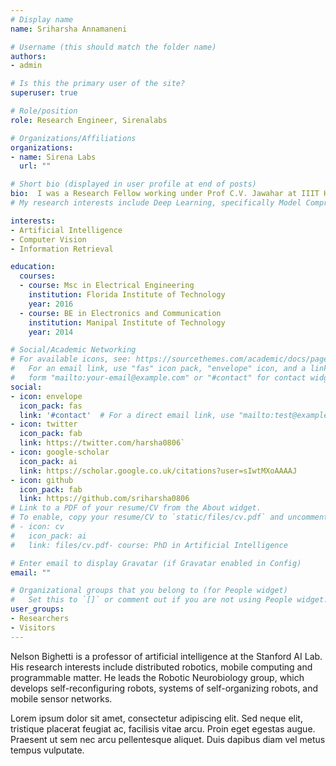```yaml
---
# Display name
name: Sriharsha Annamaneni

# Username (this should match the folder name)
authors:
- admin

# Is this the primary user of the site?
superuser: true

# Role/position
role: Research Engineer, Sirenalabs

# Organizations/Affiliations
organizations:
- name: Sirena Labs
  url: ""

# Short bio (displayed in user profile at end of posts)
bio:  I was a Research Fellow working under Prof C.V. Jawahar at IIIT Hyderabad.
# My research interests include Deep Learning, specifically Model Compression and Autonomous Navigation. I worked on Autonomous Navigation for Indian Roads.

interests:
- Artificial Intelligence
- Computer Vision
- Information Retrieval

education:
  courses:
  - course: Msc in Electrical Engineering
    institution: Florida Institute of Technology
    year: 2016
  - course: BE in Electronics and Communication
    institution: Manipal Institute of Technology
    year: 2014

# Social/Academic Networking
# For available icons, see: https://sourcethemes.com/academic/docs/page-builder/#icons
#   For an email link, use "fas" icon pack, "envelope" icon, and a link in the
#   form "mailto:your-email@example.com" or "#contact" for contact widget.
social:
- icon: envelope
  icon_pack: fas
  link: '#contact'  # For a direct email link, use "mailto:test@example.org".
- icon: twitter
  icon_pack: fab
  link: https://twitter.com/harsha0806`
- icon: google-scholar
  icon_pack: ai
  link: https://scholar.google.co.uk/citations?user=sIwtMXoAAAAJ
- icon: github
  icon_pack: fab
  link: https://github.com/sriharsha0806
# Link to a PDF of your resume/CV from the About widget.
# To enable, copy your resume/CV to `static/files/cv.pdf` and uncomment the lines below.
# - icon: cv
#   icon_pack: ai
#   link: files/cv.pdf- course: PhD in Artificial Intelligence

# Enter email to display Gravatar (if Gravatar enabled in Config)
email: ""

# Organizational groups that you belong to (for People widget)
#   Set this to `[]` or comment out if you are not using People widget.
user_groups:
- Researchers
- Visitors
---
```


Nelson Bighetti is a professor of artificial intelligence at the Stanford AI Lab. His research interests include distributed robotics, mobile computing and programmable matter. He leads the Robotic Neurobiology group, which develops self-reconfiguring robots, systems of self-organizing robots, and mobile sensor networks.

Lorem ipsum dolor sit amet, consectetur adipiscing elit. Sed neque elit, tristique placerat feugiat ac, facilisis vitae arcu. Proin eget egestas augue. Praesent ut sem nec arcu pellentesque aliquet. Duis dapibus diam vel metus tempus vulputate.
